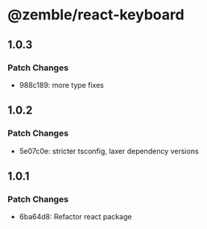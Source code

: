 # @zemble/react-keyboard

## 1.0.3

### Patch Changes

- 988c189: more type fixes

## 1.0.2

### Patch Changes

- 5e07c0e: stricter tsconfig, laxer dependency versions

## 1.0.1

### Patch Changes

- 6ba64d8: Refactor react package
